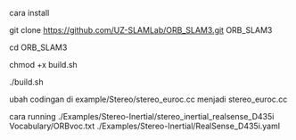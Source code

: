 cara install

git clone https://github.com/UZ-SLAMLab/ORB_SLAM3.git ORB_SLAM3

cd ORB_SLAM3

chmod +x build.sh

./build.sh

ubah codingan di example/Stereo/stereo_euroc.cc menjadi stereo_euroc.cc

cara running
./Examples/Stereo-Inertial/stereo_inertial_realsense_D435i Vocabulary/ORBvoc.txt ./Examples/Stereo-Inertial/RealSense_D435i.yaml
